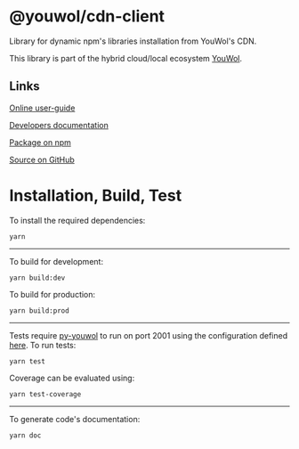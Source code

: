 # @youwol/cdn-client

Library for dynamic npm's libraries installation from YouWol's CDN.

This library is part of the hybrid cloud/local ecosystem
[YouWol](https://platform.youwol.com/applications/@youwol/platform/latest).

## Links

[Online user-guide](https://l.youwol.com/doc/@youwol/cdn-client)

[Developers documentation](https://platform.youwol.com/applications/@youwol/cdn-explorer/latest?package=@youwol/cdn-client)

[Package on npm](https://www.npmjs.com/package/@youwol/cdn-client)

[Source on GitHub](https://github.com/youwol/cdn-client)

# Installation, Build, Test

To install the required dependencies:

```shell
yarn
```

---

To build for development:

```shell
yarn build:dev
```

To build for production:

```shell
yarn build:prod
```

---
Tests require [py-youwol](https://l.youwol.com/doc/py-youwol) to run on port 2001 using the configuration defined [here](https://github.com/youwol/integration-tests-conf).
To run tests:

```shell
yarn test
```

Coverage can be evaluated using:

```shell
yarn test-coverage
```

---

To generate code's documentation:

```shell
yarn doc
```
